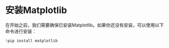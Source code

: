 # 安装Matplotlib

在开始之前，我们需要确保已安装Matplotlib。如果你还没有安装，可以使用以下命令进行安装：

```python
!pip install matplotlib
```
